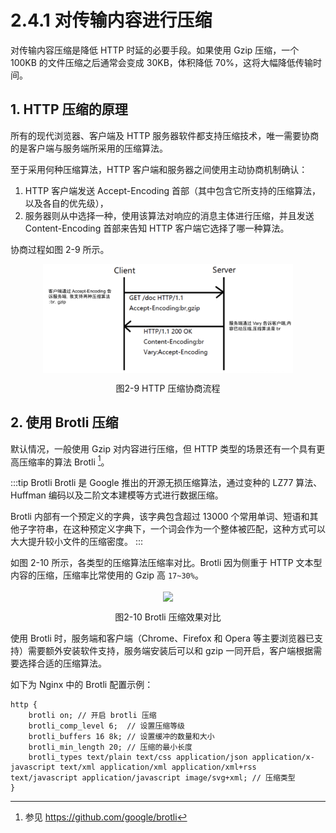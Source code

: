 # 2.4.1 对传输内容进行压缩

对传输内容压缩是降低 HTTP 时延的必要手段。如果使用 Gzip 压缩，一个 100KB 的文件压缩之后通常会变成 30KB，体积降低 70%，这将大幅降低传输时间。

## 1. HTTP 压缩的原理

所有的现代浏览器、客户端及 HTTP 服务器软件都支持压缩技术，唯一需要协商的是客户端与服务端所采用的压缩算法。

至于采用何种压缩算法，HTTP 客户端和服务器之间使用主动协商机制确认：
1. HTTP 客户端发送 Accept-Encoding 首部（其中包含它所支持的压缩算法，以及各自的优先级），
2. 服务器则从中选择一种，使用该算法对响应的消息主体进行压缩，并且发送 Content-Encoding 首部来告知 HTTP 客户端它选择了哪一种算法。

协商过程如图 2-9 所示。

<div  align="center">
	<img src="../assets/compress.png" width = "400"  align=center />
	<p>图2-9 HTTP 压缩协商流程</p>
</div>

## 2. 使用 Brotli 压缩

默认情况，一般使用 Gzip 对内容进行压缩，但 HTTP 类型的场景还有一个具有更高压缩率的算法 Brotli [^1]。

:::tip Brotli
Brotli 是 Google 推出的开源无损压缩算法，通过变种的 LZ77 算法、Huffman 编码以及二阶文本建模等方式进行数据压缩。

Brotli 内部有一个预定义的字典，该字典包含超过 13000 个常用单词、短语和其他子字符串，在这种预定义字典下，一个词会作为一个整体被匹配，这种方式可以大大提升较小文件的压缩密度。
:::

如图 2-10 所示，各类型的压缩算法压缩率对比。Brotli 因为侧重于 HTTP 文本型内容的压缩，压缩率比常使用的 Gzip 高 `17~30%`。

<div  align="center">
	<img src="../assets/brotli.jpeg" width = "480"  align=center />
	<p>图2-10 Brotli 压缩效果对比</p>
</div>

使用 Brotli 时，服务端和客户端（Chrome、Firefox 和 Opera 等主要浏览器已支持）需要额外安装软件支持，服务端安装后可以和 gzip 一同开启，客户端根据需要选择合适的压缩算法。

如下为 Nginx 中的 Brotli 配置示例：

```plain
http {
	brotli on; // 开启 brotli 压缩
    brotli_comp_level 6;  // 设置压缩等级
    brotli_buffers 16 8k; // 设置缓冲的数量和大小
    brotli_min_length 20; // 压缩的最小长度
    brotli_types text/plain text/css application/json application/x-javascript text/xml application/xml application/xml+rss text/javascript application/javascript image/svg+xml; // 压缩类型
}
```

[^1]: 参见 https://github.com/google/brotli